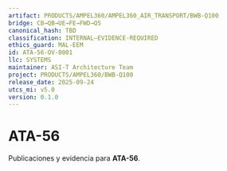 ```yaml
---
artifact: PRODUCTS/AMPEL360/AMPEL360_AIR_TRANSPORT/BWB-Q100
bridge: CB→QB→UE→FE→FWD→QS
canonical_hash: TBD
classification: INTERNAL–EVIDENCE-REQUIRED
ethics_guard: MAL-EEM
id: ATA-56-OV-0001
llc: SYSTEMS
maintainer: ASI-T Architecture Team
project: PRODUCTS/AMPEL360/BWB-Q100
release_date: 2025-09-24
utcs_mi: v5.0
version: 0.1.0
---
```

# ATA-56

Publicaciones y evidencia para **ATA-56**.
